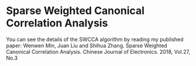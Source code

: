 # Sparse Weighted Canonical Correlation Analysis

You can see the details of the SWCCA algorithm by reading my published paper:
Wenwen Min, Juan Liu and Shihua Zhang. Sparse Weighted Canonical Correlation Analysis. Chinese Journal of Electronics. 2018, Vol.27, No.3
